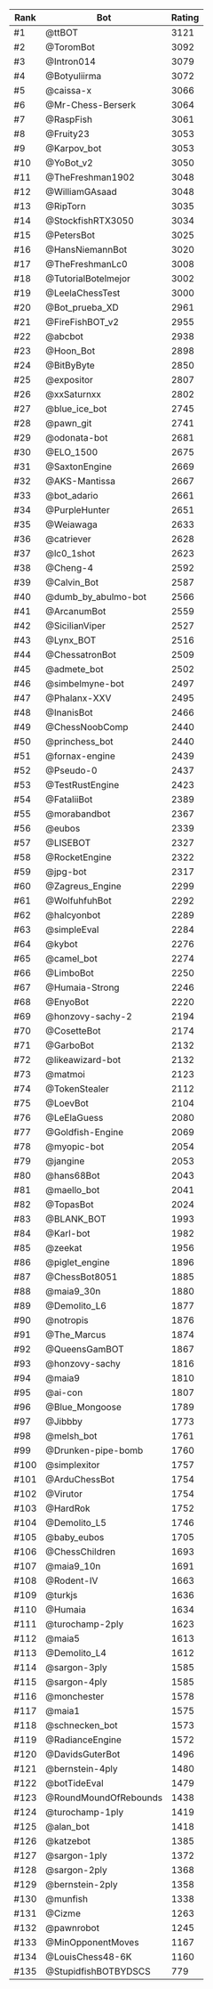 Rank|Bot|Rating
---|---|---
#1|@ttBOT|3121
#2|@ToromBot|3092
#3|@Intron014|3079
#4|@Botyuliirma|3072
#5|@caissa-x|3066
#6|@Mr-Chess-Berserk|3064
#7|@RaspFish|3061
#8|@Fruity23|3053
#9|@Karpov_bot|3053
#10|@YoBot_v2|3050
#11|@TheFreshman1902|3048
#12|@WilliamGAsaad|3048
#13|@RipTorn|3035
#14|@StockfishRTX3050|3034
#15|@PetersBot|3025
#16|@HansNiemannBot|3020
#17|@TheFreshmanLc0|3008
#18|@TutorialBotelmejor|3002
#19|@LeelaChessTest|3000
#20|@Bot_prueba_XD|2961
#21|@FireFishBOT_v2|2955
#22|@abcbot|2938
#23|@Hoon_Bot|2898
#24|@BitByByte|2850
#25|@expositor|2807
#26|@xxSaturnxx|2802
#27|@blue_ice_bot|2745
#28|@pawn_git|2741
#29|@odonata-bot|2681
#30|@ELO_1500|2675
#31|@SaxtonEngine|2669
#32|@AKS-Mantissa|2667
#33|@bot_adario|2661
#34|@PurpleHunter|2651
#35|@Weiawaga|2633
#36|@catriever|2628
#37|@lc0_1shot|2623
#38|@Cheng-4|2592
#39|@Calvin_Bot|2587
#40|@dumb_by_abulmo-bot|2566
#41|@ArcanumBot|2559
#42|@SicilianViper|2527
#43|@Lynx_BOT|2516
#44|@ChessatronBot|2509
#45|@admete_bot|2502
#46|@simbelmyne-bot|2497
#47|@Phalanx-XXV|2495
#48|@InanisBot|2466
#49|@ChessNoobComp|2440
#50|@princhess_bot|2440
#51|@fornax-engine|2439
#52|@Pseudo-0|2437
#53|@TestRustEngine|2423
#54|@FataliiBot|2389
#55|@morabandbot|2367
#56|@eubos|2339
#57|@LISEBOT|2327
#58|@RocketEngine|2322
#59|@jpg-bot|2317
#60|@Zagreus_Engine|2299
#61|@WolfuhfuhBot|2292
#62|@halcyonbot|2289
#63|@simpleEval|2284
#64|@kybot|2276
#65|@camel_bot|2274
#66|@LimboBot|2250
#67|@Humaia-Strong|2246
#68|@EnyoBot|2220
#69|@honzovy-sachy-2|2194
#70|@CosetteBot|2174
#71|@GarboBot|2132
#72|@likeawizard-bot|2132
#73|@matmoi|2123
#74|@TokenStealer|2112
#75|@LoevBot|2104
#76|@LeElaGuess|2080
#77|@Goldfish-Engine|2069
#78|@myopic-bot|2054
#79|@jangine|2053
#80|@hans68Bot|2043
#81|@maello_bot|2041
#82|@TopasBot|2024
#83|@BLANK_BOT|1993
#84|@Karl-bot|1982
#85|@zeekat|1956
#86|@piglet_engine|1896
#87|@ChessBot8051|1885
#88|@maia9_30n|1880
#89|@Demolito_L6|1877
#90|@notropis|1876
#91|@The_Marcus|1874
#92|@QueensGamBOT|1867
#93|@honzovy-sachy|1816
#94|@maia9|1810
#95|@ai-con|1807
#96|@Blue_Mongoose|1789
#97|@Jibbby|1773
#98|@melsh_bot|1761
#99|@Drunken-pipe-bomb|1760
#100|@simplexitor|1757
#101|@ArduChessBot|1754
#102|@Virutor|1754
#103|@HardRok|1752
#104|@Demolito_L5|1746
#105|@baby_eubos|1705
#106|@ChessChildren|1693
#107|@maia9_10n|1691
#108|@Rodent-IV|1663
#109|@turkjs|1636
#110|@Humaia|1634
#111|@turochamp-2ply|1623
#112|@maia5|1613
#113|@Demolito_L4|1612
#114|@sargon-3ply|1585
#115|@sargon-4ply|1585
#116|@monchester|1578
#117|@maia1|1575
#118|@schnecken_bot|1573
#119|@RadianceEngine|1572
#120|@DavidsGuterBot|1496
#121|@bernstein-4ply|1480
#122|@botTideEval|1479
#123|@RoundMoundOfRebounds|1438
#124|@turochamp-1ply|1419
#125|@alan_bot|1418
#126|@katzebot|1385
#127|@sargon-1ply|1372
#128|@sargon-2ply|1368
#129|@bernstein-2ply|1358
#130|@munfish|1338
#131|@Cizme|1263
#132|@pawnrobot|1245
#133|@MinOpponentMoves|1167
#134|@LouisChess48-6K|1160
#135|@StupidfishBOTBYDSCS|779
